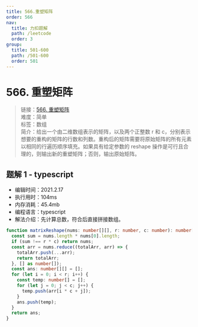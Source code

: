 ```yaml
---
title: 566.重塑矩阵
order: 566
nav:
  title: 力扣题解
  path: /leetcode
  order: 3
group:
  title: 501-600
  path: /501-600
  order: 501
---
```


# 566. 重塑矩阵

> 链接：[566. 重塑矩阵](https://leetcode-cn.com/problems/reshape-the-matrix/)  
> 难度：简单  
> 标签：数组  
> 简介：给出一个由二维数组表示的矩阵，以及两个正整数 r 和 c，分别表示想要的重构的矩阵的行数和列数。重构后的矩阵需要将原始矩阵的所有元素以相同的行遍历顺序填充。如果具有给定参数的 reshape 操作是可行且合理的，则输出新的重塑矩阵；否则，输出原始矩阵。

## 题解 1 - typescript

- 编辑时间：2021.2.17
- 执行用时：104ms
- 内存消耗：45.4mb
- 编程语言：typescript
- 解法介绍：先计算总数，符合后直接拼接数组。

```typescript
function matrixReshape(nums: number[][], r: number, c: number): number[][] {
  const sum = nums.length * nums[0].length;
  if (sum !== r * c) return nums;
  const arr = nums.reduce((totalArr, arr) => {
    totalArr.push(...arr);
    return totalArr;
  }, [] as number[]);
  const ans: number[][] = [];
  for (let i = 0; i < r; i++) {
    const temp: number[] = [];
    for (let j = 0; j < c; j++) {
      temp.push(arr[i * c + j]);
    }
    ans.push(temp);
  }
  return ans;
}
```
